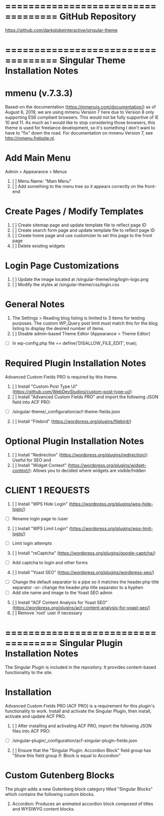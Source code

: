 ===================================
GitHub Repository
===================================

https://github.com/darkglobeinteractive/singular-theme


===================================
Singular Theme Installation Notes
===================================

# mmenu (v.7.3.3)

Based-on the documentation (https://mmenujs.com/documentation/) as of August 6, 2019, we are using mmenu Version 7 here due to Version 8 only supporting ES6 compliant browsers. This would not be fully supportive of IE 10 and 11. As much as I would like to stop considering those browsers, this theme is used for freelance development, so it's something I don't want to have to "fix" down the road. For documentation on mmenu Version 7, see http://mmenu.frebsite.nl.


# Add Main Menu

Admin > Appearance > Menus

1. [ ] Menu Name: "Main Menu"
2. [ ] Add something to the menu tree so it appears correctly on the front-end


# Create Pages / Modify Templates

1. [ ] Create sitemap page and update template file to reflect page ID
2. [ ] Create search form page and update template file to reflect page ID
3. [ ] Create home page and use customizer to set this page to the front page
4. [ ] Delete existing widgets


# Login Page Customizations

1. [ ] Update the image located at /singular-theme/img/login-logo.png
2. [ ] Modify the styles at /singular-theme/css/login.css


# General Notes

1. The Settings > Reading blog listing is limited to 3 items for testing purposes. The custom WP_Query post limit must match this for the blog listing to display the desired number of items.
2. [ ] Disable admin-based Theme Editor (Appearance > Theme Editor)
  - [ ] In wp-config.php file == define('DISALLOW_FILE_EDIT', true);


# Required Plugin Installation Notes

Advanced Custom Fields PRO is required by this theme.

1. [ ] Install "Custom Post Type UI" (https://github.com/WebDevStudios/custom-post-type-ui/)
2. [ ] Install "Advanced Custom Fields PRO" and import the following JSON field into ACF PRO:
  - [ ] /singular-theme/_configuration/acf-theme-fields.json
2. [ ] Install "Filebird" (https://wordpress.org/plugins/filebird/)


# Optional Plugin Installation Notes

1. [ ] Install "Redirection" (https://wordpress.org/plugins/redirection/): Useful for SEO and
2. [ ] Install "Widget Context" (https://wordpress.org/plugins/widget-context/): Allows you to decided where widgets are visible/hidden


# CLIENT 1 REQUESTS

1. [ ] Install "WPS Hide Login" (https://wordpress.org/plugins/wps-hide-login/)
  - [ ] Rename login page to /user
2. [ ] Install "WPS Limit Login" (https://wordpress.org/plugins/wps-limit-login/)
  - [ ] Limit login attempts
3. [ ] Install "reCaptcha" (https://wordpress.org/plugins/google-captcha/)
  - [ ] Add captcha to login and other forms
4. [ ] Install "Yoast SEO" (https://wordpress.org/plugins/wordpress-seo/)
  - [ ] Change the default separator to a pipe so it matches the header.php title separator -or- change the header.php title separator to a hyphen
  - [ ] Add site name and image to the Yoast SEO admin
5. [ ] Install "ACF Content Analysis for Yoast SEO" (https://wordpress.org/plugins/acf-content-analysis-for-yoast-seo/)
6. [ ] Remove 'root' user if necessary


===================================
Singular Plugin Installation Notes
===================================

The Singular Plugin is included in the repository. It provides content-based functionality to the site.


# Installation

Advanced Custom Fields PRO (ACF PRO) is a requirement for this plugin's functionality to work. Install and activate the Singular Plugin, then install, activate and update ACF PRO.

1. [ ] After installing and activating ACF PRO, import the following JSON files into ACF PRO:
  - [ ] /singular-plugin/_configuration/acf-singular-plugin-fields.json
2. [ ] Ensure that the "Singular Plugin: Accordion Block" field group has "Show this field group if: Block is equal to Accordion"


# Custom Gutenberg Blocks

The plugin adds a new Gutenberg block category titled "Singular Blocks" which contains the following custom blocks.

1. Accordion: Produces an animated accordion block composed of titles and WYSIWYG content blocks.
